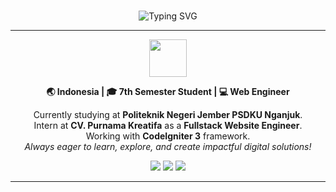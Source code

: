 ###

<p align="center">
	<img src="https://readme-typing-svg.demolab.com?font=Fira+Code&size=24&pause=1000&color=F7A41D&center=true&vCenter=true&width=435&lines=Hi%2C+I'm+Afrizal+Wahyu+Alkautsar!;Welcome+to+my+GitHub+Profile!" alt="Typing SVG" />
</p>

---


<div align="center" style="margin-bottom: 10px;">
	<img src="https://img.icons8.com/color/96/000000/developer.png" width="60"/>
</div>

<p align="center">
	<b>🌏 Indonesia | 🎓 7th Semester Student | 💻 Web Engineer</b>
</p>

<p align="center" style="max-width: 500px; margin: auto;">
	Currently studying at <b>Politeknik Negeri Jember PSDKU Nganjuk</b>.<br>
	Intern at <b>CV. Purnama Kreatifa</b> as a <b>Fullstack Website Engineer</b>.<br>
	Working with <b>CodeIgniter 3</b> framework.<br>
	<i>Always eager to learn, explore, and create impactful digital solutions!</i>
</p>

<p align="center">
	<img src="https://img.shields.io/badge/Framework-CodeIgniter3-FF5722?style=for-the-badge&logo=codeigniter&logoColor=white"/>
	<img src="https://img.shields.io/badge/Fullstack%20Web-Engineering-4CAF50?style=for-the-badge"/>
	<img src="https://img.shields.io/badge/Student-Polije%20Nganjuk-2196F3?style=for-the-badge"/>
</p>

---

